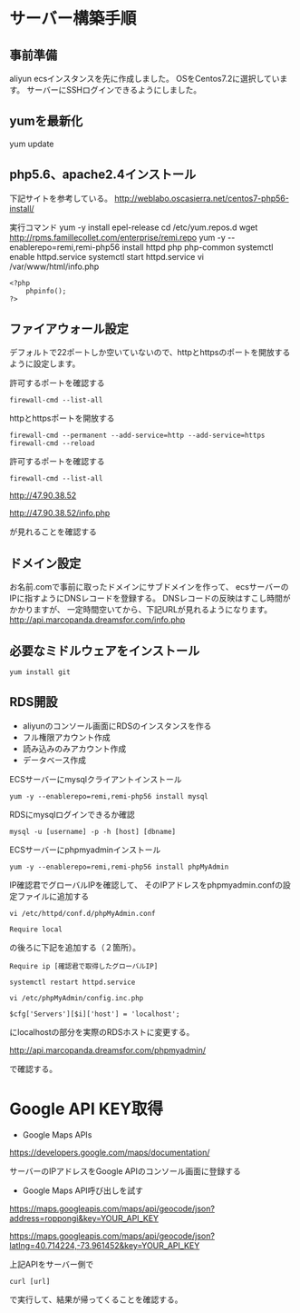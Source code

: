 # サーバー構築手順
## 事前準備
aliyun ecsインスタンスを先に作成しました。
OSをCentos7.2に選択しています。
サーバーにSSHログインできるようにしました。

## yumを最新化
yum update

## php5.6、apache2.4インストール
下記サイトを参考している。
http://weblabo.oscasierra.net/centos7-php56-install/

実行コマンド
    yum -y install epel-release
    cd /etc/yum.repos.d
    wget http://rpms.famillecollet.com/enterprise/remi.repo
    yum -y --enablerepo=remi,remi-php56 install httpd php php-common
    systemctl enable httpd.service
    systemctl start httpd.service
    vi /var/www/html/info.php

    <?php
        phpinfo();
    ?>

## ファイアウォール設定
デフォルトで22ポートしか空いていないので、httpとhttpsのポートを開放するように設定します。

許可するポートを確認する

    firewall-cmd --list-all

httpとhttpsポートを開放する

    firewall-cmd --permanent --add-service=http --add-service=https
    firewall-cmd --reload

許可するポートを確認する

    firewall-cmd --list-all

http://47.90.38.52

http://47.90.38.52/info.php

が見れることを確認する

## ドメイン設定
お名前.comで事前に取ったドメインにサブドメインを作って、
ecsサーバーのIPに指すようにDNSレコードを登録する。
DNSレコードの反映はすこし時間がかかりますが、
一定時間空いてから、下記URLが見れるようになります。
http://api.marcopanda.dreamsfor.com/info.php

## 必要なミドルウェアをインストール
    yum install git

## RDS開設
- aliyunのコンソール画面にRDSのインスタンスを作る
- フル権限アカウント作成
- 読み込みのみアカウント作成
- データベース作成

ECSサーバーにmysqlクライアントインストール

    yum -y --enablerepo=remi,remi-php56 install mysql

RDSにmysqlログインできるか確認

    mysql -u [username] -p -h [host] [dbname]

ECSサーバーにphpmyadminインストール

    yum -y --enablerepo=remi,remi-php56 install phpMyAdmin

IP確認君でグローバルIPを確認して、
そのIPアドレスをphpmyadmin.confの設定ファイルに追加する

    vi /etc/httpd/conf.d/phpMyAdmin.conf

    Require local

の後ろに下記を追加する（２箇所）。

    Require ip [確認君で取得したグローバルIP]

    systemctl restart httpd.service

    vi /etc/phpMyAdmin/config.inc.php

    $cfg['Servers'][$i]['host'] = 'localhost';

にlocalhostの部分を実際のRDSホストに変更する。

http://api.marcopanda.dreamsfor.com/phpmyadmin/

で確認する。

# Google API KEY取得
- Google Maps APIs

https://developers.google.com/maps/documentation/

サーバーのIPアドレスをGoogle APIのコンソール画面に登録する

- Google Maps API呼び出しを試す

https://maps.googleapis.com/maps/api/geocode/json?address=roppongi&key=YOUR_API_KEY

https://maps.googleapis.com/maps/api/geocode/json?latlng=40.714224,-73.961452&key=YOUR_API_KEY

上記APIをサーバー側で

    curl [url]

で実行して、結果が帰ってくることを確認する。
